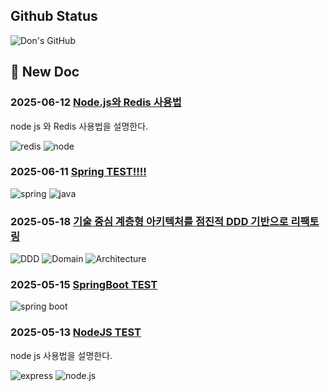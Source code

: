 ## Github Status
![Don's GitHub](https://github-readme-stats.vercel.app/api?username=kos5667&show_icons=true&theme=highcontrast)

## 📝 New Doc
### 2025-06-12 [Node.js와 Redis 사용법](https://github.com/kos5667/next.js-tech-blog/blob/main/posts/Redis/2025-06-12-Node_With_Redis.md)
node js 와 Redis 사용법을 설명한다.

![redis](https://img.shields.io/badge/redis-FF4438?style=flat&logoColor=white&logo=redis)
![node](https://img.shields.io/badge/node-41cbe1?style=flat&logoColor=white&logo=undefined)

### 2025-06-11 [Spring TEST!!!!](https://github.com/kos5667/next.js-tech-blog/blob/main/posts/Java/Spring/2025-06-11-Spring_Test.md)
![spring](https://img.shields.io/badge/spring-6DB33F?style=flat&logoColor=white&logo=spring)
![java](https://img.shields.io/badge/java-e7396a?style=flat&logoColor=white&logo=undefined)

### 2025-05-18 [기술 중심 계층형 아키텍처를 점진적 DDD 기반으로 리팩토링](https://github.com/kos5667/next.js-tech-blog/blob/main/posts/Architecture/2025-05-18-DDD-Architecture.md)
![DDD](https://img.shields.io/badge/DDD-a62c33?style=flat&logoColor=white&logo=undefined)
![Domain](https://img.shields.io/badge/Domain-d5669c?style=flat&logoColor=white&logo=undefined)
![Architecture](https://img.shields.io/badge/Architecture-18ca62?style=flat&logoColor=white&logo=undefined)

### 2025-05-15 [SpringBoot TEST](https://github.com/kos5667/next.js-tech-blog/blob/main/posts/Java/Spring/2025-05-15-SpringBoot-Test.md)
![spring boot](https://img.shields.io/badge/spring%20boot-6DB33F?style=flat&logoColor=white&logo=springboot)

### 2025-05-13 [NodeJS TEST](https://github.com/kos5667/next.js-tech-blog/blob/main/posts/NodeJS/2025-05-13-Nodejs-test.md)
node js 사용법을 설명한다.

![express](https://img.shields.io/badge/express-000000?style=flat&logoColor=white&logo=express)
![node.js](https://img.shields.io/badge/node.js-5FA04E?style=flat&logoColor=white&logo=nodedotjs)

